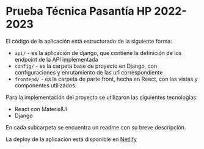 # Prueba Técnica Pasantía HP 2022-2023

El código de la aplicación está estructurado de la siguiente forma:

- `api/` - es la aplicación de django, que contiene la definición de los endpoint de la API implementada
- `config/` - es la carpeta base de proyecto en Django, con configuraciones y enrutamiento de las url correspondiente
- `frontend/` - es la carpeta de parte front, hecha en React, con las vistas y componentes utilizados

Para la implementación del proyecto se utilizaron las siguientes tecnologías:

- React con MaterialUI
- Django

En cada subcarpeta se encuentra un readme con su breve descripción.

La deploy de la aplicación está disponible en [Netlify](https://pokedex-hp.netlify.app/)

